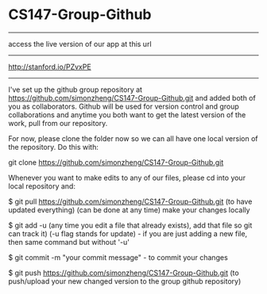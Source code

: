 CS147-Group-Github
==================

*************************************************
access the live version of our app at this url
*************************************************
http://stanford.io/PZvxPE
*************************************************


I've set up the github group repository at https://github.com/simonzheng/CS147-Group-Github.git and added both of you as collaborators. Github will be used for version control and group collaborations and anytime you both want to get the latest version of the work, pull from our repository.

For now, please clone the folder now so we can all have one local version of the repository. Do this with:

git clone https://github.com/simonzheng/CS147-Group-Github.git



Whenever you want to make edits to any of our files, please cd into your local repository and:

$ git pull https://github.com/simonzheng/CS147-Group-Github.git (to have updated everything) (can be done at any time)
make your changes locally

$ git add -u <filename> (any time you edit a file that already exists), add that file so git can track it) (-u flag stands for update)
        - if you are just adding a new file, then same command but without '-u'

$ git commit -m "your commit message"    - to commit your changes

$ git push https://github.com/simonzheng/CS147-Group-Github.git (to push/upload your new changed version to the group github repository)


